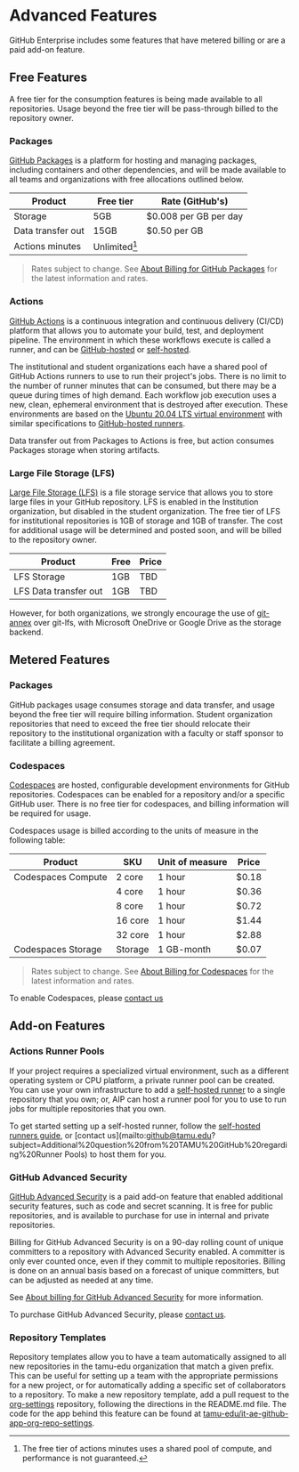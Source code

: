 # Advanced Features

GitHub Enterprise includes some features that have metered billing or are a paid add-on feature.

## Free Features

A free tier for the consumption features is being made available to all repositories. Usage beyond the free tier will be pass-through billed to the repository owner.

### Packages

[GitHub Packages](https://github.com/features/packages) is a platform for hosting and managing packages, including containers and other dependencies, and will be made available to all teams and organizations with free allocations outlined below.

| Product | Free tier | Rate (GitHub's) |
| ------- | --------- | ---- |
| Storage | 5GB | $0.008 per GB per day |
| Data transfer out | 15GB | $0.50 per GB |
| Actions minutes | Unlimited[^1]

> Rates subject to change. See [About Billing for GitHub Packages](https://docs.github.com/en/billing/managing-billing-for-github-packages/about-billing-for-github-packages) for the latest information and rates.<br/>

[^1]: The free tier of actions minutes uses a shared pool of compute, and performance is not guaranteed.


### Actions

[GitHub Actions](https://docs.github.com/en/actions) is a continuous integration and continuous delivery (CI/CD) platform that allows you to automate your build, test, and deployment pipeline. The environment in which these workflows execute is called a runner, and can be [GitHub-hosted](https://docs.github.com/en/actions/using-github-hosted-runners/about-github-hosted-runners) or [self-hosted](https://docs.github.com/en/actions/hosting-your-own-runners/about-self-hosted-runners).

The institutional and student organizations each have a shared pool of GitHub Actions runners to use to run their project's jobs. There is no limit to the number of runner minutes that can be consumed, but there may be a queue during times of high demand. Each workflow job execution uses a new, clean, ephemeral environment that is destroyed after execution. These environments are based on the [Ubuntu 20.04 LTS virtual environment](https://github.com/actions/virtual-environments/blob/main/images/linux/Ubuntu2004-Readme.md) with similar specifications to [GitHub-hosted runners](https://docs.github.com/en/actions/using-github-hosted-runners/about-github-hosted-runners#supported-runners-and-hardware-resources).

Data transfer out from Packages to Actions is free, but action consumes Packages storage when storing artifacts.

### Large File Storage (LFS)

[Large File Storage (LFS)](https://git-lfs.github.com/) is a file storage service that allows you to store large files in your GitHub repository. LFS is enabled in the Institution organization, but disabled in the student organization. The free tier of LFS for institutional repositories is 1GB of storage and 1GB of transfer. The cost for additional usage will be determined and posted soon, and will be billed to the repository owner.

| Product | Free | Price |
| ------- | --------- | ---- |
| LFS Storage | 1GB | TBD |
| LFS Data transfer out | 1GB | TBD |

However, for both organizations, we strongly encourage the use of [git-annex](https://git-annex.branchable.com/) over git-lfs, with Microsoft OneDrive or Google Drive as the storage backend.

## Metered Features

### Packages

GitHub packages usage consumes storage and data transfer, and usage beyond the free tier will require billing information. Student organization repositories that need to exceed the free tier should relocate their repository to the institutional organization with a faculty or staff sponsor to facilitate a billing agreement.


### Codespaces

[Codespaces](https://docs.github.com/en/codespaces) are hosted, configurable development environments for GitHub repositories. Codespaces can be enabled for a repository and/or a specific GitHub user. There is no free tier for codespaces, and billing information will be required for usage.

Codespaces usage is billed according to the units of measure in the following table:

| Product | SKU | Unit of measure | Price |
| ------- | --- | --------------- | ----- |
| Codespaces Compute | 2 core  | 1 hour | $0.18
|                    | 4 core  | 1 hour | $0.36
|                    | 8 core  | 1 hour | $0.72
|                    | 16 core | 1 hour | $1.44
|                    | 32 core | 1 hour | $2.88
| Codespaces Storage | Storage | 1 GB-month| $0.07

> Rates subject to change. See [About Billing for Codespaces](https://docs.github.com/en/billing/managing-billing-for-github-codespaces/about-billing-for-codespaces) for the latest information and rates.

To enable Codespaces, please [contact us](mailto:github@tamu.edu?subject=Additional%20question%20from%20TAMU%20GitHub%20regarding%20CodeSpaces)


## Add-on Features

### Actions Runner Pools

If your project requires a specialized virtual environment, such as a different operating system or CPU platform, a private runner pool can be created. You can use your own infrastructure to add a [self-hosted runner](https://docs.github.com/en/actions/hosting-your-own-runners/adding-self-hosted-runners) to a single repository that you own; or, AIP can host a runner pool for you to use to run jobs for multiple repositories that you own.

To get started setting up a self-hosted runner, follow the [self-hosted runners guide](https://docs.github.com/en/actions/hosting-your-own-runners/about-self-hosted-runners), or [contact us](mailto:github@tamu.edu?subject=Additional%20question%20from%20TAMU%20GitHub%20regarding%20Runner Pools) to host them for you.


### GitHub Advanced Security

[GitHub Advanced Security](https://docs.github.com/en/get-started/learning-about-github/about-github-advanced-security) is a paid add-on feature that enabled additional security features, such as code and secret scanning. It is free for public repositories, and is available to purchase for use in internal and private repositories.

Billing for GitHub Advanced Security is on a 90-day rolling count of unique committers to a repository with Advanced Security enabled. A committer is only ever counted once, even if they commit to multiple repositories. Billing is done on an annual basis based on a forecast of unique committers, but can be adjusted as needed at any time.

See [About billing for GitHub Advanced Security](https://docs.github.com/en/enterprise-cloud@latest/billing/managing-billing-for-github-advanced-security/about-billing-for-github-advanced-security) for more information.

To purchase GitHub Advanced Security, please [contact us](mailto:github@tamu.edu?subject=Additional%20question%20from%20TAMU%20GitHub%20regarding%20Advanced%20Security).


### Repository Templates

Repository templates allow you to have a team automatically assigned to all new repositories in the tamu-edu organization that match a given prefix. This can be useful for setting up a team with the appropriate permissions for a new project, or for automatically adding a specific set of collaborators to a repository. To make a new repository template, add a pull request to the [org-settings](https://github.com/tamu-edu/org-settings/tree/main/repo_settings) repository, following the directions in the README.md file. The code for the app behind this feature can be found at [tamu-edu/it-ae-github-app-org-repo-settings](https://github.com/tamu-edu/it-ae-github-app-org-repo-settings).
